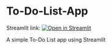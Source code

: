 # To-Do-List-App

Streamlit link: [![Open in Streamlit](https://static.streamlit.io/badges/streamlit_badge_black_white.svg)](https://share.streamlit.io/tarun2901/to-do-list-app/main/app.py)


A simple To-Do List app using Streamlit
